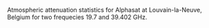 Atmospheric attenuation statistics for Alphasat at Louvain-la-Neuve, Belgium for two frequecies 19.7 and 39.402 GHz.
